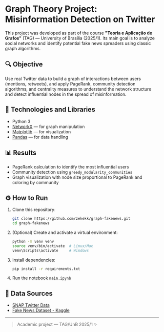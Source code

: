 # Graph Theory Project: Misinformation Detection on Twitter

This project was developed as part of the course **"Teoria e Aplicação de Grafos"** (TAG) — University of Brasília (2025/1). Its main goal is to analyze social networks and identify potential fake news spreaders using classic graph algorithms.

## 🔍 Objective
Use real Twitter data to build a graph of interactions between users (mentions, retweets), and apply PageRank, community detection algorithms, and centrality measures to understand the network structure and detect influential nodes in the spread of misinformation.

## 🧰 Technologies and Libraries
- Python 3
- [NetworkX](https://networkx.org/) — for graph manipulation
- [Matplotlib](https://matplotlib.org/) — for visualization
- [Pandas](https://pandas.pydata.org/) — for data handling

## 📊 Results
- PageRank calculation to identify the most influential users
- Community detection using `greedy_modularity_communities`
- Graph visualization with node size proportional to PageRank and coloring by community

## ⚙️ How to Run
1. Clone this repository:
   ```bash
   git clone https://github.com/zekekk/graph-fakenews.git
   cd graph-fakenews
   ```
2. (Optional) Create and activate a virtual environment:
   ```bash
   python -m venv venv
   source venv/bin/activate  # Linux/Mac
   venv\Scripts\activate     # Windows
   ```
3. Install dependencies:
   ```bash
   pip install -r requirements.txt
   ```
4. Run the notebook `main.ipynb`

## 📎 Data Sources
- [SNAP Twitter Data](https://snap.stanford.edu/data/twitter.tar.gz)
- [Fake News Dataset - Kaggle](https://www.kaggle.com/datasets/mrisdal/fake-news)

---
> Academic project — TAG/UnB 2025/1 ✨
